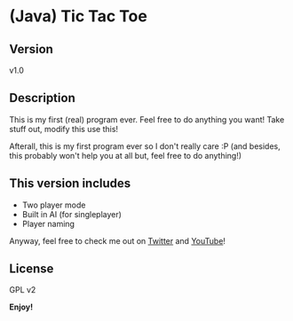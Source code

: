 (Java) Tic Tac Toe
=========

Version
----
v1.0

Description
----

This is my first (real) program ever. Feel free to do anything you want! Take stuff out, modify this use this!

Afterall, this is my first program ever so I don't really care :P (and besides, this probably won't help you at all but, feel free to do anything!)


This version includes
----
* Two player mode
* Built in AI (for singleplayer)
* Player naming

Anyway, feel free to check me out on [Twitter] and [YouTube]!

License
----
GPL v2

**Enjoy!**

[Twitter]:http://twitter.com/mechahex
[YouTube]:http://youtube.com/mechahex
